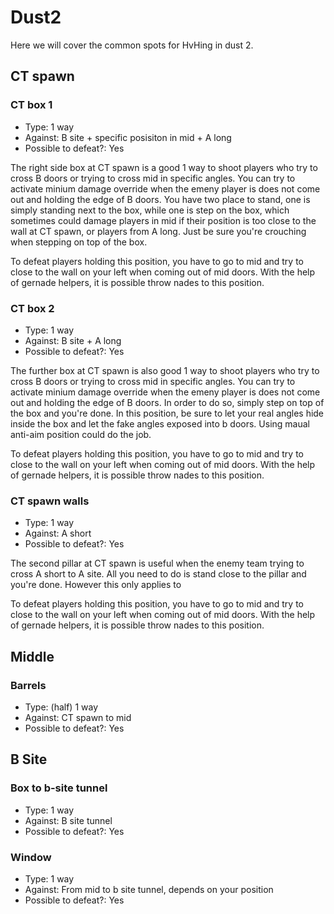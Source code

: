 # Dust2

Here we will cover the common spots for HvHing in dust 2.

## CT spawn

### CT box 1

* Type: 1 way
* Against: B site + specific posisiton in mid + A long
* Possible to defeat?: Yes

The right side box at CT spawn is a good 1 way to shoot players who try to cross B doors or trying to cross mid in specific angles. You can try to activate minium damage override when the emeny player is does not come out and holding the edge of B doors. You have two place to stand, one is simply standing next to the box, while one is step on the box, which sometimes could damage players in mid if their position is too close to the wall at CT spawn, or players from A long. Just be sure you're crouching when stepping on top of the box.

To defeat players holding this position, you have to go to mid and try to close to the wall on your left when coming out of mid doors. With the help of gernade helpers, it is possible throw nades to this position.

### CT box 2

* Type: 1 way
* Against: B site + A long
* Possible to defeat?: Yes

The further box at CT spawn is also good 1 way to shoot players who try to cross B doors or trying to cross mid in specific angles. You can try to activate minium damage override when the emeny player is does not come out and holding the edge of B doors. In order to do so, simply step on top of the box and you're done. In this position, be sure to let your real angles hide inside the box and let the fake angles exposed into b doors. Using maual anti-aim position could do the job.

To defeat players holding this position, you have to go to mid and try to close to the wall on your left when coming out of mid doors. With the help of gernade helpers, it is possible throw nades to this position.

### CT spawn walls

* Type: 1 way
* Against: A short
* Possible to defeat?: Yes

The second pillar at CT spawn is useful when the enemy team trying to cross A short to A site. All you need to do is stand close to the pillar and you're done. However this only applies to

To defeat players holding this position, you have to go to mid and try to close to the wall on your left when coming out of mid doors. With the help of gernade helpers, it is possible throw nades to this position.

## Middle

### Barrels

* Type: \(half\) 1 way
* Against: CT spawn to mid
* Possible to defeat?: Yes

## B Site

### Box to b-site tunnel

* Type: 1 way
* Against: B site tunnel
* Possible to defeat?: Yes

### Window

* Type: 1 way
* Against: From mid to b site tunnel, depends on your position
* Possible to defeat?: Yes


